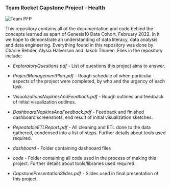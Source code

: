 ### Team Rocket Capstone Project - Health

![Team PFP](https://static1.cbrimages.com/wordpress/wp-content/uploads/2021/09/pokemon-team-rocket-1274884-2.jpg)

This repository contains all of the documentation and code behind the concepts learned as apart of Genesis10 Data Cohort, February 2022. In it we hope to demonstrate an understanding of data literacy, data analysis and data engineering. Everything found in this repository was done by Charlie Rehder, Alysia Halverson and Jakob Thunen. Flies in the repository include:

* *ExploratoryQuestions.pdf* - List of questions this project aims to answer.

* *ProjectManagementPlan.pdf* - Rough schedule of when particular aspects of the project were completed, by who and the urgency of each task.

* *VisualizationsNapkinsAndFeedback.pdf* - Rough outlines and feedback of initial visualization outlines.

* *DashboardNapkinsAndFeedback.pdf* - Feedback and finished dashboard screenshots, end result of initial visualization sketches.

* *RepeatableETLReport.pdf* - All cleaning and ETL done to the data gathered, condensed into a list of steps. Further details about tools used required.

* *dashboard* - Folder containing dashboard files 

* *code* - Folder containing all code used in the process of making this project. Further details about tools/libraries used required.

* *CapstonePresentationSlides.pdf* - Slides used in final presentation of this project.
